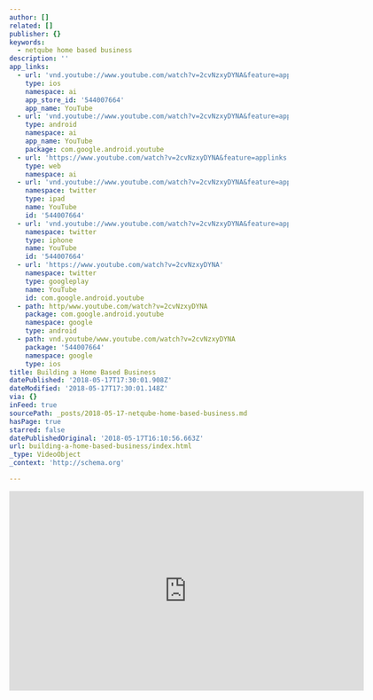 ```yaml
---
author: []
related: []
publisher: {}
keywords:
  - netqube home based business
description: ''
app_links:
  - url: 'vnd.youtube://www.youtube.com/watch?v=2cvNzxyDYNA&feature=applinks'
    type: ios
    namespace: ai
    app_store_id: '544007664'
    app_name: YouTube
  - url: 'vnd.youtube://www.youtube.com/watch?v=2cvNzxyDYNA&feature=applinks'
    type: android
    namespace: ai
    app_name: YouTube
    package: com.google.android.youtube
  - url: 'https://www.youtube.com/watch?v=2cvNzxyDYNA&feature=applinks'
    type: web
    namespace: ai
  - url: 'vnd.youtube://www.youtube.com/watch?v=2cvNzxyDYNA&feature=applinks'
    namespace: twitter
    type: ipad
    name: YouTube
    id: '544007664'
  - url: 'vnd.youtube://www.youtube.com/watch?v=2cvNzxyDYNA&feature=applinks'
    namespace: twitter
    type: iphone
    name: YouTube
    id: '544007664'
  - url: 'https://www.youtube.com/watch?v=2cvNzxyDYNA'
    namespace: twitter
    type: googleplay
    name: YouTube
    id: com.google.android.youtube
  - path: http/www.youtube.com/watch?v=2cvNzxyDYNA
    package: com.google.android.youtube
    namespace: google
    type: android
  - path: vnd.youtube/www.youtube.com/watch?v=2cvNzxyDYNA
    package: '544007664'
    namespace: google
    type: ios
title: Building a Home Based Business
datePublished: '2018-05-17T17:30:01.908Z'
dateModified: '2018-05-17T17:30:01.148Z'
via: {}
inFeed: true
sourcePath: _posts/2018-05-17-netqube-home-based-business.md
hasPage: true
starred: false
datePublishedOriginal: '2018-05-17T16:10:56.663Z'
url: building-a-home-based-business/index.html
_type: VideoObject
_context: 'http://schema.org'

---
```

<iframe src="https://cdn.embedly.com/widgets/media.html?src=https%3A%2F%2Fwww.youtube.com%2Fembed%2F2cvNzxyDYNA%3Ffeature%3Doembed&amp;url=http%3A%2F%2Fwww.youtube.com%2Fwatch%3Fv%3D2cvNzxyDYNA&amp;image=https%3A%2F%2Fi.ytimg.com%2Fvi%2F2cvNzxyDYNA%2Fhqdefault.jpg&amp;key=a715cf41cc93453ca338d350cd26f87b&amp;type=text%2Fhtml&amp;schema=youtube" width="640" height="360" scrolling="no" frameborder="0" allowfullscreen="" style=""></iframe>